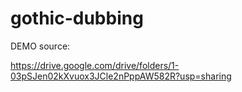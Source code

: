# gothic-dubbing

DEMO source:

https://drive.google.com/drive/folders/1-03pSJen02kXvuox3JCle2nPppAW582R?usp=sharing
